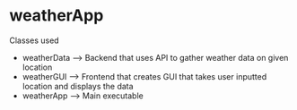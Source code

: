 ﻿# weatherApp
Classes used
- weatherData --> Backend that uses API to gather weather data on given location
- weatherGUI --> Frontend that creates GUI that takes user inputted location and displays the data
- weatherApp --> Main executable
